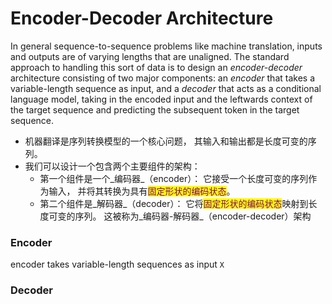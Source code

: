 # Encoder-Decoder Architecture

In general sequence-to-sequence problems like machine translation, inputs and outputs are of varying lengths that are unaligned. The standard approach to handling this sort of data is to design an _encoder-decoder_ architecture consisting of two major components: an _encoder_ that takes a variable-length sequence as input, and a _decoder_ that acts as a conditional language model, taking in the encoded input and the leftwards context of the target sequence and predicting the subsequent token in the target sequence.

* 机器翻译是序列转换模型的一个核心问题， 其输入和输出都是长度可变的序列。
* 我们可以设计一个包含两个主要组件的架构：
  * 第一个组件是一个_编码器_（encoder）： 它接受一个长度可变的序列作为输入， 并将其转换为具有<mark style="color:purple;">固定形状的编码状态</mark>。
  * 第二个组件是_解码器_（decoder）： 它将<mark style="color:purple;">固定形状的编码状态</mark>映射到长度可变的序列。 这被称为_编码器-解码器_（encoder-decoder）架构

### Encoder

encoder takes variable-length sequences as input `X`

### Decoder



